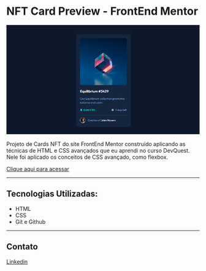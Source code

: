 # NFT Card Preview - FrontEnd Mentor


![preview](./.github/preview.png)

Projeto de Cards NFT do site FrontEnd Mentor construído aplicando as técnicas de HTML e CSS avançados que eu aprendi no curso DevQuest. Nele foi aplicado os conceitos de CSS avançado, como flexbox.

[Clique aqui para acessar](https://edu-almeidaf.github.io/nft-card-preview/)

---

## Tecnologias Utilizadas:

- HTML
- CSS
- Git e Github

---

## Contato

[Linkedin](https://www.linkedin.com/in/almeidaedu/)